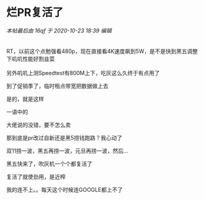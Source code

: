 # 烂PR复活了


<i class="pstatus"> 本帖最后由 16qf 于 2020-10-23 18:39 编辑 </i><br />
<br />
<img id="aimg_zW23H" onclick="zoom(this, this.src, 0, 0, 0)" class="zoom" src="https://i.loli.net/2020/10/23/49QJWiYNpxBbLOq.png" onmouseover="img_onmouseoverfunc(this)" onload="thumbImg(this)" border="0" alt="" /><br />
<br />
RT，以前这个点勉强看480p，现在直接看4K速度飙到5W，是不是快到黑五调整下叽叽性能好割韭菜<img src="static/image/smiley/default/lol.gif" smilieid="12" border="0" alt="" /> <br />
<br />
另外叽叽上测Speedtest有800M上下，吃灰这么久终于有点用了 <img src="static/image/smiley/yct/010.gif" smilieid="41" border="0" alt="" /> 

到了促销季了，临时租点带宽把数据做上去<img src="static/image/smiley/default/lol.gif" smilieid="12" border="0" alt="" />

是的，就是这样 

一语中的

大佬说的没错，要不怎么卖<img id="aimg_d9xwX" onclick="zoom(this, this.src, 0, 0, 0)" class="zoom" src="https://cdn.jsdelivr.net/gh/hishis/forum-master/public/images/patch.gif" onmouseover="img_onmouseoverfunc(this)" onload="thumbImg(this)" border="0" alt="" />

那到底是pr改过自新还是黑5捞钱跑路？我心动了

双11捞一波，黑五再捞一波，元旦再捞一波，然后...<img id="aimg_ecy5Z" onclick="zoom(this, this.src, 0, 0, 0)" class="zoom" src="https://cdn.jsdelivr.net/gh/hishis/forum-master/public/images/patch.gif" onmouseover="img_onmouseoverfunc(this)" onload="thumbImg(this)" border="0" alt="" />

黑五快来了，吹灰机一个个都复活了

复活了就使劲用，是近榨

我的连不上。。每天这个时候连GOOGLE都上不了

